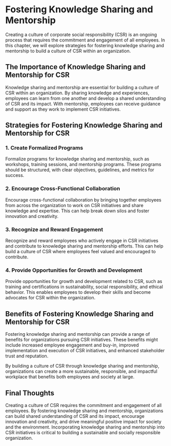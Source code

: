 Fostering Knowledge Sharing and Mentorship
================================================================================

Creating a culture of corporate social responsibility (CSR) is an ongoing process that requires the commitment and engagement of all employees. In this chapter, we will explore strategies for fostering knowledge sharing and mentorship to build a culture of CSR within an organization.

The Importance of Knowledge Sharing and Mentorship for CSR
----------------------------------------------------------

Knowledge sharing and mentorship are essential for building a culture of CSR within an organization. By sharing knowledge and experiences, employees can learn from one another and develop a shared understanding of CSR and its impact. With mentorship, employees can receive guidance and support as they work to implement CSR initiatives.

Strategies for Fostering Knowledge Sharing and Mentorship for CSR
-----------------------------------------------------------------

### 1. Create Formalized Programs

Formalize programs for knowledge sharing and mentorship, such as workshops, training sessions, and mentorship programs. These programs should be structured, with clear objectives, guidelines, and metrics for success.

### 2. Encourage Cross-Functional Collaboration

Encourage cross-functional collaboration by bringing together employees from across the organization to work on CSR initiatives and share knowledge and expertise. This can help break down silos and foster innovation and creativity.

### 3. Recognize and Reward Engagement

Recognize and reward employees who actively engage in CSR initiatives and contribute to knowledge sharing and mentorship efforts. This can help build a culture of CSR where employees feel valued and encouraged to contribute.

### 4. Provide Opportunities for Growth and Development

Provide opportunities for growth and development related to CSR, such as training and certifications in sustainability, social responsibility, and ethical behavior. This enables employees to develop their skills and become advocates for CSR within the organization.

Benefits of Fostering Knowledge Sharing and Mentorship for CSR
--------------------------------------------------------------

Fostering knowledge sharing and mentorship can provide a range of benefits for organizations pursuing CSR initiatives. These benefits might include increased employee engagement and buy-in, improved implementation and execution of CSR initiatives, and enhanced stakeholder trust and reputation.

By building a culture of CSR through knowledge sharing and mentorship, organizations can create a more sustainable, responsible, and impactful workplace that benefits both employees and society at large.

Final Thoughts
--------------

Creating a culture of CSR requires the commitment and engagement of all employees. By fostering knowledge sharing and mentorship, organizations can build shared understanding of CSR and its impact, encourage innovation and creativity, and drive meaningful positive impact for society and the environment. Incorporating knowledge sharing and mentorship into CSR initiatives is critical to building a sustainable and socially responsible organization.

